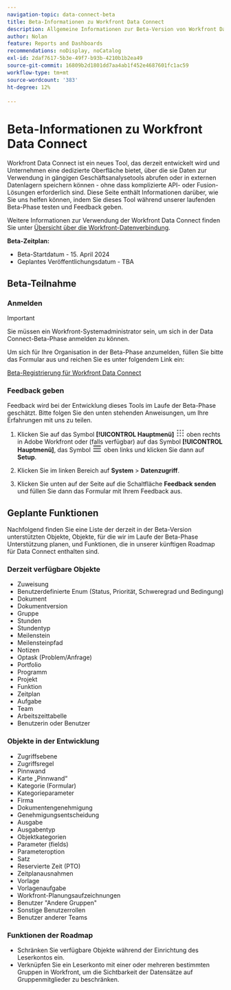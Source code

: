 ```yaml
---
navigation-topic: data-connect-beta
title: Beta-Informationen zu Workfront Data Connect
description: Allgemeine Informationen zur Beta-Version von Workfront Data Connect
author: Nolan
feature: Reports and Dashboards
recommendations: noDisplay, noCatalog
exl-id: 2daf7617-5b3e-49f7-b93b-4210b1b2ea49
source-git-commit: 16809b2d1801dd7aa4ab1f452e4687601fc1ac59
workflow-type: tm+mt
source-wordcount: '383'
ht-degree: 12%

---
```


# Beta-Informationen zu Workfront Data Connect

Workfront Data Connect ist ein neues Tool, das derzeit entwickelt wird und Unternehmen eine dedizierte Oberfläche bietet, über die sie Daten zur Verwendung in gängigen Geschäftsanalysetools abrufen oder in externen Datenlagern speichern können - ohne dass komplizierte API- oder Fusion-Lösungen erforderlich sind. Diese Seite enthält Informationen darüber, wie Sie uns helfen können, indem Sie dieses Tool während unserer laufenden Beta-Phase testen und Feedback geben.

Weitere Informationen zur Verwendung der Workfront Data Connect finden Sie unter [Übersicht über die Workfront-Datenverbindung](/help/quicksilver/reports-and-dashboards/data-lake/data-lake-overview.md).

**Beta-Zeitplan:**

* Beta-Startdatum - 15. April 2024
* Geplantes Veröffentlichungsdatum - TBA

## Beta-Teilnahme

### Anmelden

>[!IMPORTANT]
>
>Sie müssen ein Workfront-Systemadministrator sein, um sich in der Data Connect-Beta-Phase anmelden zu können.

Um sich für Ihre Organisation in der Beta-Phase anzumelden, füllen Sie bitte das Formular aus und reichen Sie es unter folgendem Link ein:

[Beta-Registrierung für Workfront Data Connect](https://adobe.ly/workfrontdatalake)

### Feedback geben

Feedback wird bei der Entwicklung dieses Tools im Laufe der Beta-Phase geschätzt. Bitte folgen Sie den unten stehenden Anweisungen, um Ihre Erfahrungen mit uns zu teilen.

1. Klicken Sie auf das Symbol **[!UICONTROL Hauptmenü]** ![Hauptmenü](/help/_includes/assets/main-menu-icon.png) oben rechts in Adobe Workfront oder (falls verfügbar) auf das Symbol **[!UICONTROL Hauptmenü]**, das Symbol ![Hauptmenü](/help/_includes/assets/main-menu-icon-left-nav.png) oben links und klicken Sie dann auf **Setup**.

1. Klicken Sie im linken Bereich auf **System** > **Datenzugriff**.

1. Klicken Sie unten auf der Seite auf die Schaltfläche **Feedback senden** und füllen Sie dann das Formular mit Ihrem Feedback aus.

## Geplante Funktionen

Nachfolgend finden Sie eine Liste der derzeit in der Beta-Version unterstützten Objekte, Objekte, für die wir im Laufe der Beta-Phase Unterstützung planen, und Funktionen, die in unserer künftigen Roadmap für Data Connect enthalten sind.

### Derzeit verfügbare Objekte

* Zuweisung
* Benutzerdefinierte Enum (Status, Priorität, Schweregrad und Bedingung)
* Dokument
* Dokumentversion
* Gruppe
* Stunden
* Stundentyp
* Meilenstein
* Meilensteinpfad
* Notizen
* Optask (Problem/Anfrage)
* Portfolio
* Programm
* Projekt
* Funktion
* Zeitplan
* Aufgabe
* Team
* Arbeitszeittabelle
* Benutzerin oder Benutzer

### Objekte in der Entwicklung

* Zugriffsebene
* Zugriffsregel
* Pinnwand
* Karte „Pinnwand“
* Kategorie (Formular)
* Kategorieparameter
* Firma
* Dokumentengenehmigung
* Genehmigungsentscheidung
* Ausgabe
* Ausgabentyp
* Objektkategorien
* Parameter (fields)
* Parameteroption
* Satz
* Reservierte Zeit (PTO)
* Zeitplanausnahmen
* Vorlage
* Vorlagenaufgabe
* Workfront-Planungsaufzeichnungen
* Benutzer &quot;Andere Gruppen&quot;
* Sonstige Benutzerrollen
* Benutzer anderer Teams

### Funktionen der Roadmap

* Schränken Sie verfügbare Objekte während der Einrichtung des Leserkontos ein.
* Verknüpfen Sie ein Leserkonto mit einer oder mehreren bestimmten Gruppen in Workfront, um die Sichtbarkeit der Datensätze auf Gruppenmitglieder zu beschränken.

